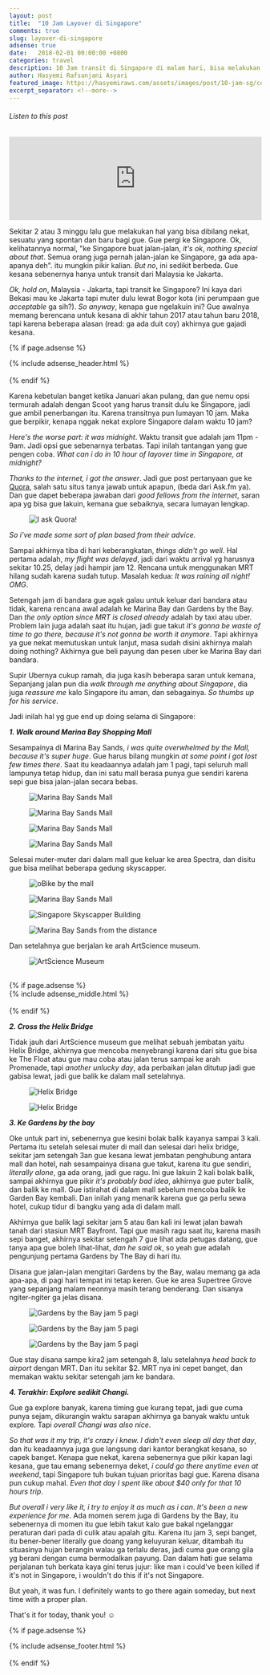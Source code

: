 ```yaml
---
layout: post
title:  "10 Jam Layover di Singapore"
comments: true
slug: layover-di-singapore
adsense: true
date:   2018-02-01 00:00:00 +0800
categories: travel
description: 10 Jam transit di Singapore di malam hari, bisa melakukan apa aja kah?
author: Hasyemi Rafsanjani Asyari
featured_image: https://hasyemiraws.com/assets/images/post/10-jam-sg/cover.jpg
excerpt_separator: <!--more-->
---
```


<h6>Listen to this post</h6>
<iframe width="100%" height="166" scrolling="no" frameborder="no" allow="autoplay" src="https://w.soundcloud.com/player/?url=https%3A//api.soundcloud.com/tracks/392885169&amp;color=%231c1816&amp;auto_play=false&amp;hide_related=false&amp;show_comments=true&amp;show_user=true&amp;show_reposts=false&amp;show_teaser=true"></iframe><br/>
<p class="intro">Sekitar 2 atau 3 minggu lalu gue melakukan hal yang bisa dibilang nekat, sesuatu yang spontan dan baru bagi gue. Gue pergi ke Singapore. Ok, kelihatannya normal, "ke Singapore buat jalan-jalan, <i>it's ok</i>, <i>nothing special about that</i>. Semua orang juga pernah jalan-jalan ke Singapore, ga ada apa-apanya deh". itu mungkin pikir kalian. <i>But no</i>, ini sedikit berbeda. Gue kesana sebenernya hanya untuk transit dari Malaysia ke Jakarta.</p>

_Ok, hold on_, Malaysia - Jakarta, tapi transit ke Singapore? Ini kaya dari Bekasi mau ke Jakarta tapi muter dulu lewat Bogor kota (ini perumpaan gue _acceptable_ ga sih?). _So anyway_, kenapa gue ngelakuin ini? Gue awalnya memang berencana untuk kesana di akhir tahun 2017 atau tahun baru 2018, tapi karena beberapa alasan (read: ga ada duit coy) akhirnya gue gajadi kesana. 

{% if page.adsense %}
<div class="ads">
	{% include adsense_header.html %}
</div>
<br/>
{% endif %}

Karena kebetulan banget ketika Januari akan pulang, dan gue nemu opsi termurah adalah dengan Scoot yang harus transit dulu ke Singapore, jadi gue ambil penerbangan itu. Karena transitnya pun lumayan 10 jam. Maka gue berpikir, kenapa nggak nekat explore Singapore dalam waktu 10 jam?

_Here's the worse part: it was midnight_. Waktu transit gue adalah jam 11pm - 9am. Jadi opsi gue sebenarnya terbatas. Tapi inilah tantangan yang gue pengen coba. _What can i do in 10 hour of layover time in Singapore, at midnight?_

_Thanks to the internet, i got the answer_. Jadi gue post pertanyaan gue ke <a target="_blank" href="https://www.quora.com/Ill-have-a-transit-in-Singapore-and-I-have-about-12-hrs-layover-What-can-I-do-to-kill-time-for-8-10-hours-while-Im-there-and-given-that-its-midnight-time-23pm-to-9am">Quora</a>, salah satu situs tanya jawab untuk apapun, (beda dari Ask.fm ya). Dan gue dapet beberapa jawaban dari _good fellows from the internet_, saran apa yg bisa 
gue lakuin, kemana gue sebaiknya, secara lumayan lengkap.

<div class="photoset-grid grid">
	<div class="grid--item grid--twelve">
		<figure>
		  <img src="/assets/images/post/10-jam-sg/quora.png" alt="I ask Quora!" title="I ask Quora!" />		   
		</figure>		
	</div>		
</div>

_So i've made some sort of plan based from their advice._

Sampai akhirnya tiba di hari keberangkatan, _things didn't go well_. Hal pertama adalah, _my flight was delayed_, jadi dari waktu arrival yg harusnya sekitar 10.25, delay jadi hampir jam 12. Rencana untuk menggunakan MRT hilang sudah karena sudah tutup. Masalah kedua: _It was raining all night! OMG_.

Setengah jam di bandara gue agak galau untuk keluar dari bandara atau tidak, karena rencana awal adalah ke Marina Bay dan Gardens by the Bay. Dan _the only option since MRT is closed already_ adalah by taxi atau uber. Problem lain juga adalah saat itu hujan, jadi gue takut _it's gonna be waste of time to go there, because it's not gonna be worth it anymore_. Tapi akhirnya ya gue nekat memutuskan untuk lanjut, masa sudah disini akhirnya malah doing nothing? Akhirnya gue beli payung dan pesen uber ke Marina Bay dari bandara.

Supir Ubernya cukup ramah, dia juga kasih beberapa saran untuk kemana, Sepanjang jalan pun dia _walk through me anything about Singapore_, dia juga _reassure me_ kalo Singapore itu aman, dan sebagainya. _So thumbs up for his service_.

Jadi inilah hal yg gue end up doing selama di Singapore:

___1. Walk around Marina Bay Shopping Mall___

Sesampainya di Marina Bay Sands, _i was quite overwhelmed by the Mall, because it's super huge_. Gue harus bilang mungkin _at some point i got lost few times there_. Saat itu keadaannya adalah jam 1 pagi, tapi seluruh mall lampunya tetap hidup, dan ini satu mall berasa punya gue sendiri karena sepi gue bisa jalan-jalan secara bebas.

<div class="photoset-grid grid">
	<div class="grid--item grid--six">
		<figure>
		  <img src="/assets/images/post/10-jam-sg/1.jpg" alt="Marina Bay Sands Mall" title="Marina Bay Sands Mall" />		   
		</figure>		
	</div>	
	<div class="grid--item grid--six">
		<figure>
		  <img src="/assets/images/post/10-jam-sg/2.jpg" alt="Marina Bay Sands Mall" title="Marina Bay Sands Mall" />	
		</figure>		
	</div>
    <div class="grid--item grid--six">
		<figure>
		  <img src="/assets/images/post/10-jam-sg/3.jpg" alt="Marina Bay Sands Mall" title="Marina Bay Sands Mall" />		   
		</figure>		
	</div>	
	<div class="grid--item grid--six">
		<figure>
		  <img src="/assets/images/post/10-jam-sg/4.jpg" alt="Marina Bay Sands Mall" title="Marina Bay Sands Mall" />	
		</figure>		
	</div>		
</div>

Selesai muter-muter dari dalam mall gue keluar ke area Spectra, dan disitu gue bisa melihat beberapa gedung skyscapper.

<div class="photoset-grid grid">
	<div class="grid--item grid--six">
		<figure>
		  <img src="/assets/images/post/10-jam-sg/5.jpg" alt="oBike by the mall" title="oBike by the mall" />	
		</figure>		
	</div>	
	<div class="grid--item grid--six">
		<figure>
		  <img src="/assets/images/post/10-jam-sg/6.jpg" alt="Marina Bay Sands Mall" title="Marina Bay Sands Mall" />	
		</figure>		
	</div>
    <div class="grid--item grid--twelve">
		<figure>
		  <img src="/assets/images/post/10-jam-sg/7.jpg" alt="Singapore Skyscapper Building" title="Singapore Skyscapper Building" />	
		</figure>		
	</div>
    <div class="grid--item grid--twelve">
		<figure>
		  <img src="/assets/images/post/10-jam-sg/8.jpg" alt="Marina Bay Sands from the distance" title="Marina Bay Sands from the distance" />	
		</figure>		
	</div>		
</div>

Dan setelahnya gue berjalan ke arah ArtScience museum.

<div class="photoset-grid grid">
	<div class="grid--item grid--twelve">
		<figure>
		  <img src="/assets/images/post/10-jam-sg/9.jpg" alt="ArtScience Museum" title="ArtScience Museum" />	
		</figure>		
	</div>		
</div>

<br/>
{% if page.adsense %}
<div class="ads">
	{% include adsense_middle.html %}
</div>
<br/>
{% endif %}

___2. Cross the Helix Bridge___

Tidak jauh dari ArtScience museum gue melihat sebuah jembatan yaitu Helix Bridge, akhirnya gue mencoba menyebrangi karena dari situ gue bisa ke The Float atau gue mau coba atau jalan terus sampai ke arah Promenade, tapi _another unlucky day_, ada perbaikan jalan ditutup jadi gue gabisa lewat, jadi gue balik ke dalam mall setelahnya.

<div class="photoset-grid grid">
	<div class="grid--item grid--twelve">
		<figure>
		  <img src="/assets/images/post/10-jam-sg/10.jpg" alt="Helix Bridge" title="Helix Bridge" />	
		</figure>		
	</div>
    <div class="grid--item grid--twelve">
		<figure>
		  <img src="/assets/images/post/10-jam-sg/11.jpg" alt="Helix Bridge" title="Helix Bridge" />	
		</figure>		
	</div>		
</div>

___3. Ke Gardens by the bay___

Oke untuk part ini, sebenernya gue kesini bolak balik kayanya sampai 3 kali. Pertama itu setelah selesai muter di mall dan selesai dari helix bridge, sekitar jam setengah 3an gue kesana lewat jembatan penghubung antara mall dan hotel, nah sesampainya disana gue takut, karena itu gue sendiri, _literally alone_, ga ada orang, jadi gue ragu. Ini gue lakuin 2 kali bolak balik, sampai akhirnya gue pikir _it's probably bad idea_, akhirnya gue puter balik, dan balik ke mall. Gue istirahat di dalam mall sebelum mencoba balik ke Garden Bay kembali. Dan inilah yang menarik karena gue ga perlu sewa hotel, cukup tidur di bangku yang ada di dalam mall.

Akhirnya gue balik lagi sekitar jam 5 atau 6an kali ini lewat jalan bawah tanah dari stasiun MRT Bayfront. Tapi gue masih ragu saat itu, karena masih sepi banget, akhirnya sekitar setengah 7 gue lihat ada petugas datang, gue tanya apa gue boleh lihat-lihat, _dan he said ok_, so yeah gue adalah pengunjung pertama Gardens by The Bay di hari itu.

Disana gue jalan-jalan mengitari Gardens by the Bay, walau memang ga ada apa-apa, di pagi hari tempat ini tetap keren. Gue ke area Supertree Grove yang sepanjang malam neonnya masih terang benderang. Dan sisanya ngiter-ngiter ga jelas disana.

<div class="photoset-grid grid">
	<div class="grid--item grid--twelve">
		<figure>
		  <img src="/assets/images/post/10-jam-sg/12.jpg" alt="Gardens by the Bay jam 5 pagi" title="Gardens by the Bay jam 5 pagi" />	
		</figure>		
	</div>
    <div class="grid--item grid--six">
		<figure>
		  <img src="/assets/images/post/10-jam-sg/13.jpg" alt="Gardens by the Bay jam 5 pagi" title="Gardens by the Bay jam 5 pagi" />	
		</figure>		
	</div>		
    <div class="grid--item grid--six">
		<figure>
		  <img src="/assets/images/post/10-jam-sg/14.jpg" alt="Gardens by the Bay jam 5 pagi" title="Gardens by the Bay jam 5 pagi" />	
		</figure>		
	</div>		
</div>

Gue stay disana sampe kira2 jam setengah 8, lalu setelahnya _head back to airport_ dengan MRT. Dan itu sekitar $2. MRT nya ini cepet banget, dan memakan waktu sekitar setengah jam ke bandara. 

___4. Terakhir: Explore sedikit Changi.___

Gue ga explore banyak, karena timing gue kurang tepat, jadi gue cuma punya sejam, dikurangin waktu sarapan akhirnya ga banyak waktu untuk explore. Tapi _overall Changi was also nice_.

_So that was it my trip, it's crazy i knew. I didn't even sleep all day that day_, dan itu keadaannya juga gue langsung dari kantor berangkat kesana, so capek banget. Kenapa gue nekat, karena sebenernya gue pikir kapan lagi kesana, gue tau emang sebenernya deket, _i could go there anytime even at weekend_, tapi Singapore tuh bukan tujuan prioritas bagi gue. Karena disana pun cukup mahal. _Even that day I spent like about $40 only for that 10 hours trip_.

_But overall i very like it, i try to enjoy it as much as i can_. _It's been a new experience for me_. Ada momen serem juga di Gardens by the Bay, itu sebenernya di momen itu gue lebih takut kalo gue bakal ngelanggar peraturan dari pada di culik atau apalah gitu. Karena itu jam 3, sepi banget, itu bener-bener literally gue doang yang keluyuran keluar, ditambah itu situasinya hujan berangin walau ga terlalu deras, jadi cuma gue orang gila yg berani dengan cuma bermodalkan payung. Dan dalam hati gue selama perjalanan tuh berkata kaya gini terus jujur: like man i could've been killed if it's not in Singapore, i wouldn't do this if it's not Singapore.

But yeah, it was fun. I definitely wants to go there again someday, but next time with a proper plan. 

That's it for today, thank you! ☺️ 

{% if page.adsense %}
<div class="ads">
	{% include adsense_footer.html %}
</div>
<br/>
{% endif %}